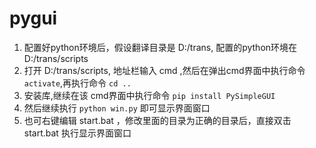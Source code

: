 # pygui

1. 配置好python环境后，假设翻译目录是 D:/trans, 配置的python环境在 D:/trans/scripts
2. 打开 D:/trans/scripts, 地址栏输入 cmd ,然后在弹出cmd界面中执行命令 `activate`,再执行命令 `cd .. `
3. 安装库,继续在该 cmd界面中执行命令 `pip install PySimpleGUI`
4. 然后继续执行 `python win.py` 即可显示界面窗口
5. 也可右键编辑 start.bat ，修改里面的目录为正确的目录后，直接双击 start.bat 执行显示界面窗口
